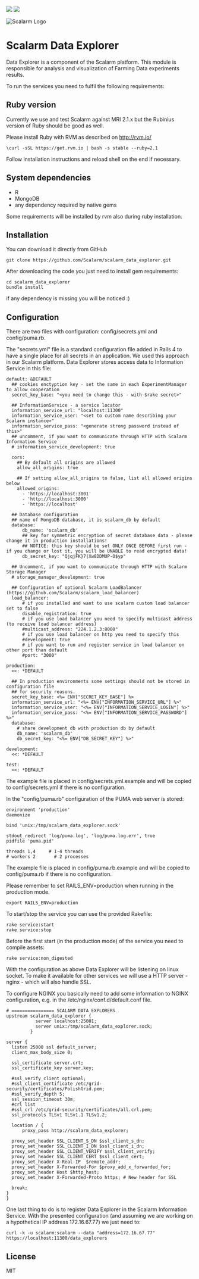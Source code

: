 [![](https://images.microbadger.com/badges/version/scalarm/scalarm_data_explorer.svg)](https://microbadger.com/images/scalarm/scalarm_data_explorer "Get your own version badge on microbadger.com")   [![](https://images.microbadger.com/badges/image/scalarm/scalarm_data_explorer.svg)](https://microbadger.com/images/scalarm/scalarm_data_explorer "Get your own image badge on microbadger.com")


![Scalarm Logo](http://scalarm.com/images/scalarmNiebieskiemale.png)

Scalarm Data Explorer
==========================

Data Explorer is a component of the Scalarm platform. This module is responsible for
analysis and visualization of Farming Data experiments results.

To run the services you need to fulfil the following requirements:

Ruby version
------------

Currently we use and test Scalarm against MRI 2.1.x but the Rubinius version of Ruby should be good as well.

Please install Ruby with RVM as described on http://rvm.io/
```
\curl -sSL https://get.rvm.io | bash -s stable --ruby=2.1
```

Follow installation instructions and reload shell on the end if necessary.


System dependencies
-------------------

* R
* MongoDB
* any dependency required by native gems

Some requirements will be installed by rvm also during ruby installation.


Installation
------------

You can download it directly from GitHub

```
git clone https://github.com/Scalarm/scalarm_data_explorer.git
```

After downloading the code you just need to install gem requirements:

```
cd scalarm_data_explorer
bundle install
```

if any dependency is missing you will be noticed :)


Configuration
-------------

There are two files with configuration: config/secrets.yml and config/puma.rb.

The "secrets.yml" file is a standard configuration file added in Rails 4 to have a single place for all secrets in
an application. We used this approach in our Scalarm platform. Data Explorer stores access data to
Information Service in this file:

```
default: &DEFAULT
  ## cookies enctyption key - set the same in each ExperimentManager to allow cooperation
  secret_key_base: "<you need to change this - with $rake secret>"

  ## InformationService - a service locator
  information_service_url: "localhost:11300"
  information_service_user: "<set to custom name describing your Scalarm instance>"
  information_service_pass: "<generate strong password instead of this>"
  ## uncomment, if you want to communicate through HTTP with Scalarm Information Service
  # information_service_development: true

  cors:
    ## By default all origins are allowed
    allow_all_origins: true

    ## If setting allow_all_origins to false, list all allowed origins below
    allowed_origins:
      - 'https://localhost:3001'
      - 'http://localhost:3000'
      - 'https://localhost'

  ## Database configuration
  ## name of MongoDB database, it is scalarm_db by default
  database:
      db_name: 'scalarm_db'
      ## key for symmetric encryption of secret database data - please change it in production installations!
      ## NOTICE: this key should be set ONLY ONCE BEFORE first run - if you change or lost it, you will be UNABLE to read encrypted data!
      db_secret_key: "QjqjFK}7|Xw8DDMUP-O$yp"

  ## Uncomment, if you want to communicate through HTTP with Scalarm Storage Manager
  # storage_manager_development: true

  ## Configuration of optional Scalarm LoadBalancer (https://github.com/Scalarm/scalarm_load_balancer)
  load_balancer:
      # if you installed and want to use scalarm custom load balancer set to false
      disable_registration: true
      # if you use load balancer you need to specify multicast address (to receive load balancer address)
      #multicast_address: "224.1.2.3:8000"
      # if you use load balancer on http you need to specify this
      #development: true
      # if you want to run and register service in load balancer on other port than default
      #port: "3000"

production:
  <<: *DEFAULT

  ## In production environments some settings should not be stored in configuration file
  ## for security reasons.
  secret_key_base: <%= ENV["SECRET_KEY_BASE"] %>
  information_service_url: "<%= ENV["INFORMATION_SERVICE_URL"] %>"
  information_service_user: "<%= ENV["INFORMATION_SERVICE_LOGIN"] %>"
  information_service_pass: "<%= ENV["INFORMATION_SERVICE_PASSWORD"] %>"
  database:
    # share development db with production db by default
    db_name: 'scalarm_db'
    db_secret_key: "<%= ENV["DB_SECRET_KEY"] %>"

development:
  <<: *DEFAULT

test:
  <<: *DEFAULT
```
The example file is placed in config/secrets.yml.example and will be copied to config/secrets.yml if there is no configuration.

In the "config/puma.rb" configuration of the PUMA web server is stored:

```
environment 'production'
daemonize

bind 'unix:/tmp/scalarm_data_explorer.sock'

stdout_redirect 'log/puma.log', 'log/puma.log.err', true
pidfile 'puma.pid'

threads 1,4     # 1-4 threads
# workers 2       # 2 processes
```
The example file is placed in config/puma.rb.example and will be copied to config/puma.rb if there is no configuration.


Please remember to set RAILS_ENV=production when running in the production mode.

```
export RAILS_ENV=production
```

To start/stop the service you can use the provided Rakefile:

```
rake service:start
rake service:stop
```

Before the first start (in the production mode) of the service you need to compile assets:

```
rake service:non_digested
```

With the configuration as above Data Explorer will be listening on linux socket. To make it available for other services we will use a HTTP server - nginx - which will also handle SSL.

To configure NGINX you basically need to add some information to NGINX configuration, e.g. in the /etc/nginx/conf.d/default.conf file.

```
# ================ SCALARM DATA EXPLORERS
upstream scalarm_data_explorer {
           server localhost:25001;
           server unix:/tmp/scalarm_data_explorer.sock;
         }

server {
  listen 25000 ssl default_server;
  client_max_body_size 0;

  ssl_certificate server.crt;
  ssl_certificate_key server.key;

  #ssl_verify_client optional;
  #ssl_client_certificate /etc/grid-security/certificates/PolishGrid.pem;
  #ssl_verify_depth 5;
  ssl_session_timeout 30m;
  #crl list
  #ssl_crl /etc/grid-security/certificates/all.crl.pem;
  ssl_protocols TLSv1 TLSv1.1 TLSv1.2;

  location / {
      proxy_pass http://scalarm_data_explorer;

  proxy_set_header SSL_CLIENT_S_DN $ssl_client_s_dn;
  proxy_set_header SSL_CLIENT_I_DN $ssl_client_i_dn;
  proxy_set_header SSL_CLIENT_VERIFY $ssl_client_verify;
  proxy_set_header SSL_CLIENT_CERT $ssl_client_cert;
  proxy_set_header X-Real-IP  $remote_addr;
  proxy_set_header X-Forwarded-For $proxy_add_x_forwarded_for;
  proxy_set_header Host $http_host;
  proxy_set_header X-Forwarded-Proto https; # New header for SSL

  break;
}
}
```

One last thing to do is to register Data Explorer in the Scalarm Information Service. With the presented configuration (and assuming we are working on a hypothetical IP address 172.16.67.77) we just need to:
```
curl -k -u scalarm:scalarm --data "address=172.16.67.77" https://localhost:11300/data_explorers
```


License
-------------

MIT
